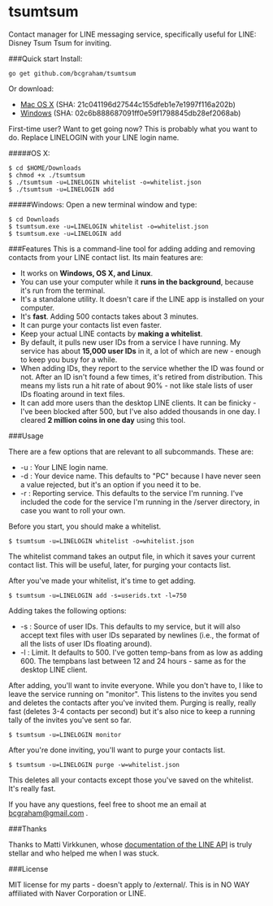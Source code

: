 tsumtsum
========

Contact manager for LINE messaging service, specifically useful for LINE: Disney Tsum Tsum for inviting. 

###Quick start
Install: 
```
go get github.com/bcgraham/tsumtsum
```
Or download:

* <a href="http://itwill.be/compiled/tsumtsum">Mac OS X</a> (SHA: 21c041196d27544c155dfeb1e7e1997f116a202b) 
* <a href="http://itwill.be/compiled/tsumtsum.exe">Windows</a> (SHA: 02c6b888687091ff0e59f1798845db28ef2068ab)

First-time user? Want to get going now? This is probably what you want to do. Replace LINELOGIN with your LINE login name. 

#####OS X:  
```
$ cd $HOME/Downloads
$ chmod +x ./tsumtsum
$ ./tsumtsum -u=LINELOGIN whitelist -o=whitelist.json
$ ./tsumtsum -u=LINELOGIN add 
```

#####Windows:
Open a new terminal window and type:  
```
$ cd Downloads
$ tsumtsum.exe -u=LINELOGIN whitelist -o=whitelist.json
$ tsumtsum.exe -u=LINELOGIN add 
```

###Features
This is a command-line tool for adding adding and removing contacts from your LINE contact list. Its main features are:
* It works on **Windows, OS X, and Linux**. 
* You can use your computer while it **runs in the background**, because it's run from the terminal. 
* It's a standalone utility. It doesn't care if the LINE app is installed on your computer. 
* It's **fast**. Adding 500 contacts takes about 3 minutes. 
* It can purge your contacts list even faster. 
* Keep your actual LINE contacts by **making a whitelist**. 
* By default, it pulls new user IDs from a service I have running. My service has about **15,000 user IDs** in it, a lot of which are new - enough to keep you busy for a while.
* When adding IDs, they report to the service whether the ID was found or not. After an ID isn't found a few times, it's retired from distribution. This means my lists run a hit rate of about 90% - not like stale lists of user IDs floating around in text files. 
* It can add more users than the desktop LINE clients. It can be finicky - I've been blocked after 500, but I've also added thousands in one day. I cleared **2 million coins in one day** using this tool.

###Usage

There are a few options that are relevant to all subcommands. These are:

* -u : Your LINE login name. 
* -d : Your device name. This defaults to "PC" because I have never seen a value rejected, but it's an option if you need it to be. 
* -r : Reporting service. This defaults to the service I'm running. I've included the code for the service I'm running in the /server directory, in case you want to roll your own. 

Before you start, you should make a whitelist. 
```
$ tsumtsum -u=LINELOGIN whitelist -o=whitelist.json
```
The whitelist command takes an output file, in which it saves your current contact list. This will be useful, later, for purging your contacts list. 

After you've made your whitelist, it's time to get adding. 
```
$ tsumtsum -u=LINELOGIN add -s=userids.txt -l=750
```
Adding takes the following options: 

* -s : Source of user IDs. This defaults to my service, but it will also accept text files with user IDs separated by newlines (i.e., the format of all the lists of user IDs floating around). 
* -l : Limit. It defaults to 500. I've gotten temp-bans from as low as adding 600. The tempbans last between 12 and 24 hours - same as for the desktop LINE client. 

After adding, you'll want to invite everyone. While you don't have to, I like to leave the service running on "monitor". This listens to the invites you send and deletes the contacts after you've invited them. Purging is really, really fast (deletes 3-4 contacts per second) but it's also nice to keep a running tally of the invites you've sent so far. 
```
$ tsumtsum -u=LINELOGIN monitor 
```

After you're done inviting, you'll want to purge your contacts list. 
```
$ tsumtsum -u=LINELOGIN purge -w=whitelist.json
```
This deletes all your contacts except those you've saved on the whitelist. It's really fast. 

If you have any questions, feel free to shoot me an email at bcgraham@gmail.com . 

###Thanks

Thanks to Matti Virkkunen, whose <a href="http://altrepo.eu/git/line-protocol.git/">documentation of the LINE API</a> is truly stellar and who helped me when I was stuck. 

###License

MIT license for my parts - doesn't apply to /external/. This is in NO WAY affiliated with Naver Corporation or LINE.